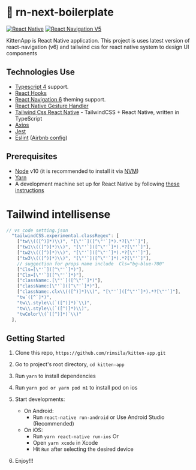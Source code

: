# 🚀 rn-next-boilerplate

[![React Native](https://img.shields.io/badge/React%20Native-v0.65.1-green.svg)](https://facebook.github.io/react-native/) [![React Navigation V5](https://img.shields.io/badge/React%20Navigation-v6.0.2-blue.svg)](https://reactnavigation.org/)

KittenApp is React Native application. This project is uses latest version of react-navigation (v6) and tailwind css for react native system to design UI components

## Technologies Use

- [Typescript 4](https://www.typescriptlang.org/) support.
- [React Hooks](https://reactjs.org/docs/hooks-intro.html)
- [React Navigation 6](https://reactnavigation.org/) theming support.
- [React Native Gesture Handler](https://github.com/kmagiera/react-native-gesture-handler)
- [Tailwind Css React Native](https://www.npmjs.com/package/tailwind-react-native-classnames) - TailwindCSS + React Native, written in TypeScript
- [Axios](https://github.com/axios/axios)
- [Jest](https://facebook.github.io/jest/)
- [Eslint](http://eslint.org/) ([Airbnb config](https://github.com/airbnb/javascript/tree/master/packages/eslint-config-airbnb))

## Prerequisites

- [Node](https://nodejs.org) v10 (it is recommended to install it via [NVM](https://github.com/creationix/nvm))
- [Yarn](https://yarnpkg.com/)
- A development machine set up for React Native by following [these instructions](https://facebook.github.io/react-native/docs/getting-started.html)

# Tailwind intellisense

```js
// vs code setting.json
  "tailwindCSS.experimental.classRegex": [
    ["tw\\(([^)]*)\\)", "[\"'`]([^\"'`]*).*?[\"'`]"],
    ["tw1\\(([^)]*)\\)", "[\"'`]([^\"'`]*).*?[\"'`]"],
    ["tw2\\(([^)]*)\\)", "[\"'`]([^\"'`]*).*?[\"'`]"],
    ["tw3\\(([^)]*)\\)", "[\"'`]([^\"'`]*).*?[\"'`]"],
    // suggection for props name include  Cls="bg-blue-700"
    ["Cls=[\"'`]([^\"'`]*)"],
    ["Clx=[\"'`]([^\"'`]*)"],
    ["className:.[\"'`]([^\"'`]*)"],
    ["className:[\"'`]([^\"'`]*)"],
    ["className:.clx\\(([^)]*)\\)", "[\"'`]([^\"'`]*).*?[\"'`]"],
    "tw`([^`]*)",
    "tw\\.style\\(`([^)]*)`\\)",
    "tw\\.style\\(`([^)]*)\\)",
    "twColor\\(`([^)]*)`\\)"
  ],
```

## Getting Started

1. Clone this repo, `https://github.com/rimsila/kitten-app.git`
2. Go to project's root directory, `cd kitten-app`
3. Run `yarn` to install dependencies
4. Run `yarn pod or yarn pod m1` to install pod on ios
5. Start developments:

   - On Android:
     - Run `react-native run-android` or Use Android Studio (Recommended)
   - On iOS:
     - Run `yarn react-native run-ios` Or
     - Open `yarn xcode` in Xcode
     - Hit `Run` after selecting the desired device

6. Enjoy!!!
